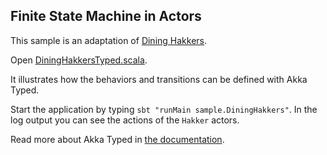## Finite State Machine in Actors

This sample is an adaptation of [Dining Hakkers](http://www.dalnefre.com/wp/2010/08/dining-philosophers-in-humus/). 

Open [DiningHakkersTyped.scala](src/main/scala/sample/DiningHakkers.scala).

It illustrates how the behaviors and transitions can be defined with Akka Typed.

Start the application by typing `sbt "runMain sample.DiningHakkers"`. In the log output you can see the actions of the `Hakker` actors.

Read more about Akka Typed in [the documentation](https://pekko.apache.org/docs/pekko/current/typed/index.html).

